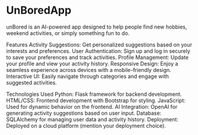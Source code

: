 # UnBoredApp
unBored is an AI-powered app designed to help people find new hobbies, weekend activities, or simply something fun to do.

Features
Activity Suggestions: Get personalized suggestions based on your interests and preferences.
User Authentication: Sign up and log in securely to save your preferences and track activities.
Profile Management: Update your profile and view your activity history.
Responsive Design: Enjoy a seamless experience across devices with a mobile-friendly design.
Interactive UI: Easily navigate through categories and engage with suggested activities.


Technologies Used
Python: Flask framework for backend development.
HTML/CSS: Frontend development with Bootstrap for styling.
JavaScript: Used for dynamic behavior on the frontend.
AI Integration: OpenAI for generating activity suggestions based on user input.
Database: SQLAlchemy for managing user data and activity history.
Deployment: Deployed on a cloud platform (mention your deployment choice).
